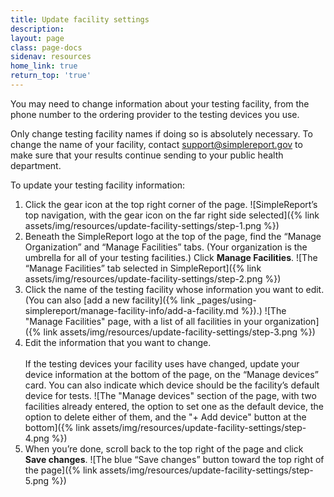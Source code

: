 ```yaml
---
title: Update facility settings
description:
layout: page
class: page-docs
sidenav: resources
home_link: true
return_top: 'true'
---
```


You may need to change information about your testing facility, from the phone number to the ordering provider to the testing devices you use.
<div class="usa-alert usa-alert--warning">
  <div class="usa-alert__body">
    <p class="usa-alert__text">Only change testing facility names if doing so is absolutely necessary. To change the name of your facility, contact <a href="mailto:support@simplereport.gov">support@simplereport.gov</a> to make sure that your results continue sending to your public health department.</p>
  </div>
</div>

To update your testing facility information:
1. Click the gear icon at the top right corner of the page.
![SimpleReport’s top navigation, with the gear icon on the far right side selected]({% link assets/img/resources/update-facility-settings/step-1.png %})
2. Beneath the SimpleReport logo at the top of the page, find the “Manage Organization” and “Manage Facilities” tabs. (Your organization is the umbrella for all of your testing facilities.) Click **Manage Facilities**.
![The “Manage Facilities” tab selected in SimpleReport]({% link assets/img/resources/update-facility-settings/step-2.png %})
3. Click the name of the testing facility whose information you want to edit. (You can also [add a new facility]({% link _pages/using-simplereport/manage-facility-info/add-a-facility.md %}).)
![The "Manage Facilities" page, with a list of all facilities in your organization]({% link assets/img/resources/update-facility-settings/step-3.png %})
4. Edit the information that you want to change.<br class="margin-top-2"><br>
If the testing devices your facility uses have changed, update your device information at the bottom of the page, on the “Manage devices” card. You can also indicate which device should be the facility’s default device for tests.
![The "Manage devices" section of the page, with two facilities already entered, the option to set one as the default device, the option to delete either of them, and the "+ Add device" button at the bottom]({% link assets/img/resources/update-facility-settings/step-4.png %})
1. When you’re done, scroll back to the top right of the page and click **Save changes**.
![The blue “Save changes” button toward the top right of the page]({% link assets/img/resources/update-facility-settings/step-5.png %})
